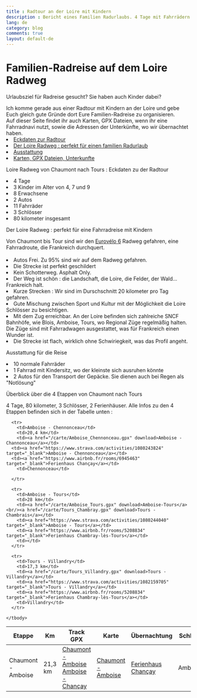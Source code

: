 ```yaml
---
title : Radtour an der Loire mit Kindern
description : Bericht eines Familien Radurlaubs. 4 Tage mit Fahrrädern und Kindern zwischen Blois und Tours durch die Châteaux de la Loire. 
lang: de
category: blog
comments: true
layout: default-de
---
```


  <div class="container blog" >
     <div class="row" id="loire">
         <div class="col-xs-12">
          <h1>Familien-Radreise auf dem Loire Radweg</h1>
        </div>
      </div>

<p>Urlaubsziel für Radreise gesucht? Sie haben auch Kinder dabei?</p>
  Ich komme gerade aus einer Radtour mit Kindern an der Loire und gebe Euch gleich gute Gründe dort Eure Familien-Radreise zu organisieren.<br/>
Auf dieser Seite findet ihr auch Karten, GPX Dateien, wenn ihr eine Fahrradnavi nutzt, sowie die Adressen der Unterkünfte, wo wir übernachtet haben.



<li id="plan"><a href="#a">Eckdaten zur Radtour</a></li>
<li id="plan"><a href="#b">Der Loire Radweg : perfekt für einen familien Radurlaub</a></li>
<li id="plan"><a href="#c">Ausstattung</a></li>
<li id="plan"><a href="#d">Karten, GPX Dateien, Unterkunfte</a></li>

<p id="a">Loire Radweg von Chaumont nach Tours : Eckdaten zu der Radtour</p>

<li id="plan">4 Tage</li>
<li id="plan">3 Kinder im Alter von 4, 7 und 9</li>
<li id="plan">8 Erwachsene</li>
<li id="plan">2 Autos</li>
<li id="plan">11 Fahrräder</li>
<li id="plan">3 Schlösser</li>
<li id="plan">80 kilometer insgesamt</li>

<p id="b">Der Loire Radweg : perfekt für eine Fahrradreise mit Kindern</p>
Von Chaumont bis Tour sind wir den <a href="https://de.eurovelo6-france.com/" target="_blank">Eurovélo 6</a> Radweg gefahren, eine Fahrradroute, die Frankreich durchquert.
<br/>
<br/>


<li id="plan">Autos Frei. Zu 95% sind wir auf dem Radweg gefahren.</li>
<li id="plan">Die Strecke ist perfekt geschildert</li>
<li id="plan">Kein Schotterweg. Asphalt Only.</li>
<li id="plan">Der Weg ist schön : die Landschaft, die Loire, die Felder, der Wald... Frankreich halt.</li>
<li id="plan">Kurze Strecken : Wir sind im Durschschnitt 20 kilometer pro Tag gefahren.</li>
<li id="plan">Gute Mischung zwischen Sport und Kultur mit der Möglichkeit die Loire Schlösser zu besichtigen.</li>
<li id="plan">Mit dem Zug erreichbar. An der Loire befinden sich zahlreiche SNCF Bahnhöfe, wie Blois, Amboise, Tours, wo Regional Züge regelmäßig halten. Die Züge sind mit Fahrradwagen ausgestattet, was für Frankreich einen Wunder ist.</li>
<li id="plan">Die Strecke ist flach, wirklich ohne Schwiriegkeit, was das Profil angeht.</li>


<p id="c">Ausstattung für die Reise</p>
<li id="plan">10 normale Fahrräder</li>
<li id="plan">1 Fahrrad mit Kindersitz, wo der kleinste sich ausruhen könnte</li>
<li id="plan">2 Autos für den Transport der Gepäcke. Sie dienen auch bei Regen als "Notlösung"</li>


<p id="d">Überblick über die 4 Etappen von Chaumont nach Tours</p>

<p>4 Tage, 80 kilometer, 3 Schlösser, 2 Ferienhäuser. Alle Infos zu den 4 Etappen befinden sich in der Tabelle unten : </p>


<table class="table" align="center">
  <thead>
      <tr>
        <th>Etappe</th>
        <th>Km</th>
        <th>Track GPX</th>
        <th>Karte</th>
        <th>Übernachtung</th>
        <th>Schloss</th>
        </tr>
      </thead>


<tbody>
      <tr>
        <td>Chaumont - Amboise</td>
        <td>21,3 km</td>
       <td><a href="/carte/Chaumont_Amboise.gpx" download>Chaumont - Amboise</a><br/><a href="/carte/Amboise_Chancay.gpx" download>Amboise - Chançay</a></td>
       <td><a href="https://www.strava.com/activities/1077241311" target="_blank">Chaumont - Amboise</a></td>
       <td><a href="https://www.airbnb.fr/rooms/6945463" target="_blank">Ferienhaus Chançay</a></td>
       <td>Amboise</td>
      </tr>


      <tr>
        <td>Amboise - Chennonceau</td>
        <td>20,4 km</td>
        <td><a href="/carte/Amboise_Chennonceau.gpx" download>Amboise - Channonceau</a></td>
      <td><a href="https://www.strava.com/activities/1080243824" target="_blank">Amboise - Chennonceau</a></td>
      <td><a href="https://www.airbnb.fr/rooms/6945463" target="_blank">Ferienhaus Chançay</a></td>
        <td>Chennonceau</td>

      </tr>

      <tr>
        <td>Amboise - Tours</td>
        <td>28 km</td>
        <td><a href="/carte/Amboise_Tours.gpx" download>Amboise-Tours</a><br/><a href="/carte/Tours_Chambray.gpx" download>Tours - Chambrais</a></td>
        <td><a href="https://www.strava.com/activities/1080244040" target="_blank">Amboise - Tours</a></td>
        <td><a href="https://www.airbnb.fr/rooms/5208834" target="_blank">Ferienhaus Chambray-lès-Tours</a></td>
        <td></td>
      </tr>

      <tr>
        <td>Tours - Villandry</td>
        <td>17,3 km</td>
        <td><a href="/carte/Tours_Villandry.gpx" download>Tours - Villandry</a></td>
        <td><a href="https://www.strava.com/activities/1082159705" target="_blank">Tours - Villandry</a></td>
        <td><a href="https://www.airbnb.fr/rooms/5208834" target="_blank">Ferienhaus Chambray-lès-Tours</a></td>
        <td>Villandry</td>
      </tr>

    </tbody>
  </table>



</div>
